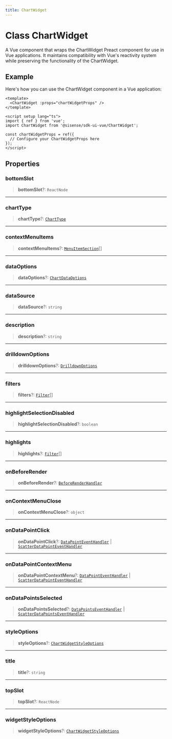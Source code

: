 ```yaml
---
title: ChartWidget
---
```


# Class ChartWidget

A Vue component that wraps the ChartWidget Preact component for use in Vue applications.
It maintains compatibility with Vue's reactivity system while preserving the functionality of the ChartWidget.

## Example

Here's how you can use the ChartWidget component in a Vue application:
```vue
<template>
  <ChartWidget :props="chartWidgetProps" />
</template>

<script setup lang="ts">
import { ref } from 'vue';
import ChartWidget from '@sisense/sdk-ui-vue/ChartWidget';

const chartWidgetProps = ref({
  // Configure your ChartWidgetProps here
});
</script>
```

## Properties

### bottomSlot

> **bottomSlot**?: `ReactNode`

***

### chartType

> **chartType**?: [`ChartType`](../../sdk-ui/type-aliases/type-alias.ChartType.md)

***

### contextMenuItems

> **contextMenuItems**?: [`MenuItemSection`](../../sdk-ui/type-aliases/type-alias.MenuItemSection.md)[]

***

### dataOptions

> **dataOptions**?: [`ChartDataOptions`](../../sdk-ui/type-aliases/type-alias.ChartDataOptions.md)

***

### dataSource

> **dataSource**?: `string`

***

### description

> **description**?: `string`

***

### drilldownOptions

> **drilldownOptions**?: [`DrilldownOptions`](../../sdk-ui/type-aliases/type-alias.DrilldownOptions.md)

***

### filters

> **filters**?: [`Filter`](../../sdk-data/interfaces/interface.Filter.md)[]

***

### highlightSelectionDisabled

> **highlightSelectionDisabled**?: `boolean`

***

### highlights

> **highlights**?: [`Filter`](../../sdk-data/interfaces/interface.Filter.md)[]

***

### onBeforeRender

> **onBeforeRender**?: [`BeforeRenderHandler`](../../sdk-ui/type-aliases/type-alias.BeforeRenderHandler.md)

***

### onContextMenuClose

> **onContextMenuClose**?: `object`

***

### onDataPointClick

> **onDataPointClick**?: [`DataPointEventHandler`](../../sdk-ui/type-aliases/type-alias.DataPointEventHandler.md) \| [`ScatterDataPointEventHandler`](../../sdk-ui/type-aliases/type-alias.ScatterDataPointEventHandler.md)

***

### onDataPointContextMenu

> **onDataPointContextMenu**?: [`DataPointEventHandler`](../../sdk-ui/type-aliases/type-alias.DataPointEventHandler.md) \| [`ScatterDataPointEventHandler`](../../sdk-ui/type-aliases/type-alias.ScatterDataPointEventHandler.md)

***

### onDataPointsSelected

> **onDataPointsSelected**?: [`DataPointsEventHandler`](../../sdk-ui/type-aliases/type-alias.DataPointsEventHandler.md) \| [`ScatterDataPointsEventHandler`](../../sdk-ui/type-aliases/type-alias.ScatterDataPointsEventHandler.md)

***

### styleOptions

> **styleOptions**?: [`ChartWidgetStyleOptions`](../../sdk-ui/type-aliases/type-alias.ChartWidgetStyleOptions.md)

***

### title

> **title**?: `string`

***

### topSlot

> **topSlot**?: `ReactNode`

***

### widgetStyleOptions

> **widgetStyleOptions**?: [`ChartWidgetStyleOptions`](../../sdk-ui/type-aliases/type-alias.ChartWidgetStyleOptions.md)
